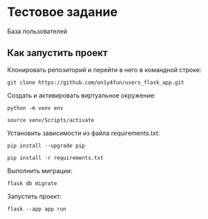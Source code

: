# Тестовое задание

База пользователей

## Как запустить проект

Клонировать репозиторий и перейти в него в командной строке:

```
git clone https://github.com/on1y4fun/users_flask_app.git

```

Создать и активировать виртуальное окружение:

```
python -m venv env
```

```
source venv/Scripts/activate
```

Установить зависимости из файла requirements.txt:

```
pip install --upgrade pip
```

```
pip install -r requirements.txt
```

Выполнить миграции:

```
flask db migrate
```

Запустить проект:

```
flask --app app run
```